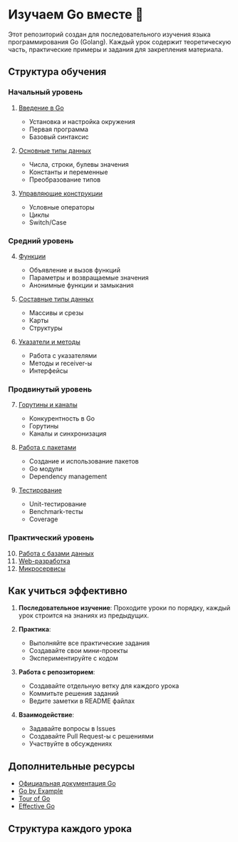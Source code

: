 # Изучаем Go вместе 🚀

Этот репозиторий создан для последовательного изучения языка программирования Go (Golang). Каждый урок содержит теоретическую часть, практические примеры и задания для закрепления материала.

## Структура обучения

### Начальный уровень
1. [Введение в Go](lessons/01-introduction/README.md)
   - Установка и настройка окружения
   - Первая программа
   - Базовый синтаксис

2. [Основные типы данных](lessons/02-basic-types/README.md)
   - Числа, строки, булевы значения
   - Константы и переменные
   - Преобразование типов

3. [Управляющие конструкции](lessons/03-control-structures/README.md)
   - Условные операторы
   - Циклы
   - Switch/Case

### Средний уровень
4. [Функции](lessons/04-functions/README.md)
   - Объявление и вызов функций
   - Параметры и возвращаемые значения
   - Анонимные функции и замыкания

5. [Составные типы данных](lessons/05-composite-types/README.md)
   - Массивы и срезы
   - Карты
   - Структуры

6. [Указатели и методы](lessons/06-pointers-methods/README.md)
   - Работа с указателями
   - Методы и receiver-ы
   - Интерфейсы

### Продвинутый уровень
7. [Горутины и каналы](lessons/07-goroutines-channels/README.md)
   - Конкурентность в Go
   - Горутины
   - Каналы и синхронизация

8. [Работа с пакетами](lessons/08-packages/README.md)
   - Создание и использование пакетов
   - Go модули
   - Dependency management

9. [Тестирование](lessons/09-testing/README.md)
   - Unit-тестирование
   - Benchmark-тесты
   - Coverage

### Практический уровень
10. [Работа с базами данных](lessons/10-databases/README.md)
11. [Web-разработка](lessons/11-web/README.md)
12. [Микросервисы](lessons/12-microservices/README.md)

## Как учиться эффективно

1. **Последовательное изучение**: Проходите уроки по порядку, каждый урок строится на знаниях из предыдущих.

2. **Практика**: 
   - Выполняйте все практические задания
   - Создавайте свои мини-проекты
   - Экспериментируйте с кодом

3. **Работа с репозиторием**:
   - Создавайте отдельную ветку для каждого урока
   - Коммитьте решения заданий
   - Ведите заметки в README файлах

4. **Взаимодействие**:
   - Задавайте вопросы в Issues
   - Создавайте Pull Request-ы с решениями
   - Участвуйте в обсуждениях

## Дополнительные ресурсы

- [Официальная документация Go](https://golang.org/doc/)
- [Go by Example](https://gobyexample.com/)
- [Tour of Go](https://tour.golang.org/)
- [Effective Go](https://golang.org/doc/effective_go)

## Структура каждого урока
